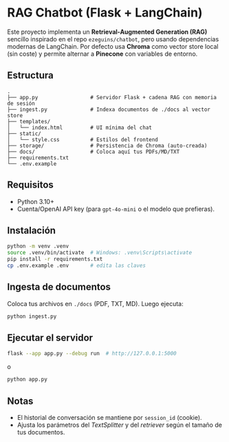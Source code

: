 # RAG Chatbot (Flask + LangChain)

Este proyecto implementa un **Retrieval-Augmented Generation (RAG)** sencillo inspirado en el repo `ezeguins/chatbot`,
pero usando dependencias modernas de LangChain. Por defecto usa **Chroma** como vector store local (sin coste)
y permite alternar a **Pinecone** con variables de entorno.

## Estructura
```
.
├── app.py                 # Servidor Flask + cadena RAG con memoria de sesión
├── ingest.py              # Indexa documentos de ./docs al vector store
├── templates/
│   └── index.html         # UI mínima del chat
├── static/
│   └── style.css          # Estilos del frontend
├── storage/               # Persistencia de Chroma (auto-creada)
├── docs/                  # Coloca aquí tus PDFs/MD/TXT
├── requirements.txt
└── .env.example
```

## Requisitos
- Python 3.10+
- Cuenta/OpenAI API key (para `gpt-4o-mini` o el modelo que prefieras).

## Instalación
```bash
python -m venv .venv
source .venv/bin/activate  # Windows: .venv\Scripts\activate
pip install -r requirements.txt
cp .env.example .env       # edita las claves
```

## Ingesta de documentos
Coloca tus archivos en `./docs` (PDF, TXT, MD). Luego ejecuta:
```bash
python ingest.py
```

## Ejecutar el servidor
```bash
flask --app app.py --debug run  # http://127.0.0.1:5000
```
o
```bash
python app.py
```


## Notas
- El historial de conversación se mantiene por `session_id` (cookie).
- Ajusta los parámetros del *TextSplitter* y del *retriever* según el tamaño de tus documentos.
